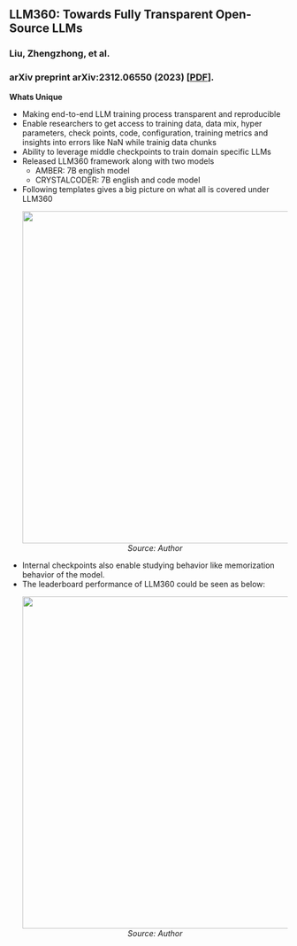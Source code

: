 ## LLM360: Towards Fully Transparent Open-Source LLMs
### Liu, Zhengzhong, et al. 
### arXiv preprint arXiv:2312.06550 (2023) [[PDF](https://arxiv.org/pdf/2312.06550.pdf)].


**Whats Unique**
* Making end-to-end LLM training process transparent and reproducible
* Enable researchers to get access to training data, data mix, hyper parameters, check points, code, configuration, training metrics and insights into errors like NaN while trainig data chunks
* Ability to leverage middle checkpoints to train domain specific LLMs
* Released LLM360 framework along with two models
    * AMBER: 7B english model
    * CRYSTALCODER: 7B english and code model
* Following templates gives a big picture on what all is covered under LLM360
   <p align="center">
    <img width=600 src="images/LLM360_table_1.png">
    <em>Source: Author</em>
    </p>
* Internal checkpoints also enable studying behavior like memorization behavior of the model.
* The leaderboard performance of LLM360 could be seen as below:
   <p align="center">
    <img width=600 src="images/LLM360_leaderboard.png">
    <em>Source: Author</em>
    </p>

